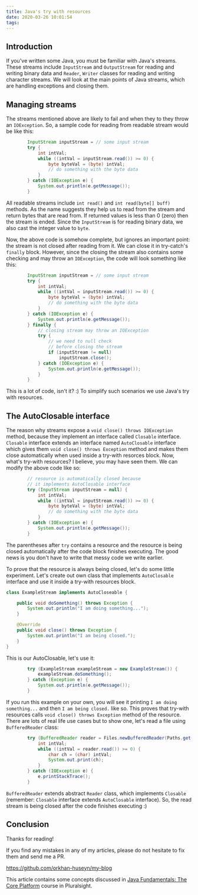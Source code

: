 ```yaml
---
title: Java's try with resources
date: 2020-03-26 10:01:54
tags:
---
```


## Introduction

If you've written some Java, you must be familiar with Java's streams. These streams include `InputStream` and `OutputStream` for reading and writing binary data and `Reader`, `Writer` classes for reading and writing character streams. We will look at the main points of Java streams, which are handling exceptions and closing them.

## Managing streams

The streams mentioned above are likely to fail and when they to they throw an `IOException`. So, a sample code for reading from readable stream would be like this:

```java
        InputStream inputStream = // some input stream
        try {
            int intVal;
            while ((intVal = inputStream.read()) >= 0) {
                byte byteVal = (byte) intVal;
                // do something with the byte data
            }
        } catch (IOException e) {
            System.out.println(e.getMessage());
        }

```

All readable streams include `int read()` and `int read(byte[] buff)` methods. As the name suggests they help us to read from the stream and return bytes that are read from. If returned values is less than 0 (zero) then the stream is ended. Since the `InputStream` is for reading binary data, we also cast the integer value to `byte`.

Now, the above code is somehow complete, but ignores an important point: the stream is not closed after reading from it. We can close it in try-catch's `finally` block. However, since the closing the stream also contains some checking and may throw an `IOException`, the code will look something like this:

```java
        InputStream inputStream = // some input stream
        try {
            int intVal;
            while ((intVal = inputStream.read()) >= 0) {
                byte byteVal = (byte) intVal;
                // do something with the byte data
            }
        } catch (IOException e) {
            System.out.println(e.getMessage());
        } finally {
            // closing stream may throw an IOException
            try {
                // we need to null check
                // before closing the stream
                if (inputStream != null)
                    inputStream.close();
            } catch (IOException e) {
                System.out.println(e.getMessage());
            }
        }
```

This is a lot of code, isn't it? :) To simplify such scenarios we use Java's try with resources.

## The AutoClosable interface

The reason why streams expose a `void close() throws IOException` method, because they implement an interface called `Closable` interface. `Closable` interface extends an interface named `AutoClosable` interface which gives them `void close() throws Exception` method and makes them close automatically when used inside a try-with resorces block. Now, what's try-with resources? I believe, you may have seen them. We can modify the above code like so:

```java
        // resource is automatically closed because
        // it implements AutoClosable interface
        try (InputStream inputStream = null) {
            int intVal;
            while ((intVal = inputStream.read()) >= 0) {
                byte byteVal = (byte) intVal;
                // do something with the byte data
            }
        } catch (IOException e) {
            System.out.println(e.getMessage());
        }
```

The parentheses after `try` contains a resource and the resource is being closed automatically after the code block finishes executing. The good news is you don't have to write that messy code we write earlier.

To prove that the resource is always being closed, let's do some little experiment. Let's create out own class that implements `AutoClosable` interface and use it inside a try-with resources block.

```java
class ExampleStream implements AutoCloseable {

    public void doSomething() throws Exception {
        System.out.println("I am doing something...");
    }

    @Override
    public void close() throws Exception {
        System.out.println("I am being closed.");
    }
}
```

This is our AutoClosable, let's use it:

```java
        try (ExampleStream exampleStream = new ExampleStream()) {
            exampleStream.doSomething();
        } catch (Exception e) {
            System.out.println(e.getMessage());
        }
```

If you run this example on your own, you will see it printing `I am doing something...` and then `I am being closed.` like so. This proves that try-with resources calls `void close() throws Exception` method of the resource. There are lots of real life use cases but to show one, let's read a file using `BufferedReader` class:

```java
        try (BufferedReader reader = Files.newBufferedReader(Paths.get("data.txt"))) {
            int intVal;
            while ((intVal = reader.read()) >= 0) {
                char ch = (char) intVal;
                System.out.print(ch);
            }
        } catch (IOException e) {
            e.printStackTrace();
        }
```

`BufferedReader` extends abstract `Reader` class, which implements `Closable` (remember: `Closable` interface extends `AutoClosable` interface). So, the read stream is being closed after the code finishes executing :)

## Conclusion

Thanks for reading!

If you find any mistakes in any of my articles, please do not hesitate to fix them and send me a PR.

https://github.com/orkhan-huseyn/my-blog

This article contains some concepts discussed in [Java Fundamentals: The Core Platform](https://app.pluralsight.com/library/courses/java-fundamentals-core-platform/table-of-contents) course in Pluralsight.
